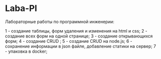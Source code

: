 # Laba-PI
Лабораторные работы по программной инженерии:

1 - создание таблицы, форм удаления и изменения на html и css;
2 - создание всех форм на одной странице;
3 - создание открывающихся форм;
4 - создание CRUD  ;
5 - создание CRUD на node.js;
6 - сохранение информации в json файле, добавление статики на сервер;
7 - упаковка в docker;

